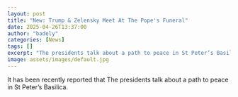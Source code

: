 ```yaml
---
layout: post
title: "New: Trump & Zelensky Meet At The Pope's Funeral"
date: 2025-04-26T13:37:00
author: "badely"
categories: [News]
tags: []
excerpt: "The presidents talk about a path to peace in St Peter’s Basilica."
image: assets/images/default.jpg
---
```


It has been recently reported that The presidents talk about a path to peace in St Peter’s Basilica.

